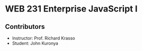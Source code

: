 # WEB 231 Enterprise JavaScript I

## Contributors

- Instructor: Prof. Richard Krasso
- Student: John Kuronya
